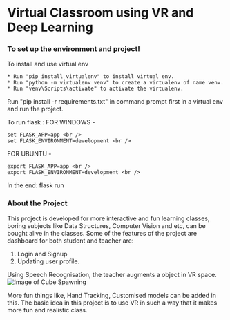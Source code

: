 # Virtual Classroom using VR and Deep Learning
### To set up the environment and project!

To install and use virtual env

    * Run "pip install virtualenv" to install virtual env.
    * Run "python -m virtualenv venv" to create a virtualenv of name venv.
    * Run "venv\Scripts\activate" to activate the virtualenv.

Run "pip install -r requirements.txt" in command prompt first in a virtual env and run the project.

To run flask :
FOR WINDOWS - <br />
```
set FLASK_APP=app <br />
set FLASK_ENVIRONMENT=development <br />
```
FOR UBUNTU - <br /> 
```
export FLASK_APP=app <br />
export FLASK_ENVIRONMENT=development <br />
```
In the end: 
flask run

### About the Project
This project is developed for more interactive and fun learning classes, boring subjects like Data Structures, Computer Vision and etc, can be bought alive in the classes. 
Some of the features of the project are dashboard for both student and teacher are:
1. Login and Signup
2. Updating user profile. 

Using Speech Recognisation, the teacher augments a object in VR space. 
![Image of Cube Spawning](https://github.com/kkneha/vrcl/tree/master/screenshots/cube.png)

More fun things like, Hand Tracking, Customised models can be added in this. The basic idea in this project is to use VR in such a way that it makes more fun and realistic class. 
